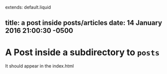 extends: default.liquid

title: a post inside posts/articles
date: 14 January 2016 21:00:30 -0500
---

# A Post inside a subdirectory to `posts`

It should appear in the index.html
